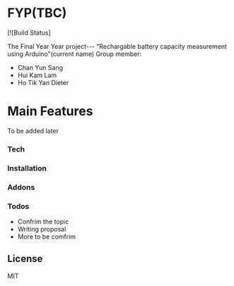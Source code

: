 # FYP(TBC)

[![Build Status]

The Final Year Year project--- "Rechargable battery capacity measurement using Arduino"(current name)
Group member:
  - Chan Yun Sang
  - Hui Kam Lam 
  - Ho Tik Yan Dieter

# Main Features

To be added later





### Tech

### Installation

### Addons

### Todos

 - Confrim the topic
 - Writing proposal
 - More to be comfrim

License
----

MIT
